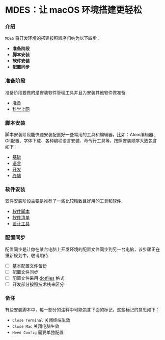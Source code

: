 # MDES：让 macOS 环境搭建更轻松

### 介绍

`MDES` 将开发环境的搭建按照顺序归纳为以下四步：

- **准备阶段**
- **脚本安装**
- **软件安装**
- **配置同步**

### 准备阶段

准备阶段要做的是安装软件管理工具并且为安装其他软件做准备.

- [准备](Scripts/prepare.sh)
- [科学上网](Scripts/wall.sh)

### 脚本安装

脚本安装阶段能快速安装配置好一些常用的工具和编辑器，比如：Atom编辑器、Git配置、字体下载、各种编程语言安装、命令行工具等，按照安装顺序大致包含如下：

- [基础](Scripts/basic.sh)
- [语言](Scripts/language.sh)
- [开发](Scripts/develop.sh)
- [终端](Scripts/terminal.sh)

### 软件安装

软件安装阶段主要是推荐了一些比较精致且好用的工具和软件.

- [软件脚本](Scripts/macapp.sh)
- [软件清单](Docs/apps.md)
- [设计工具](Docs/design.md)

### 配置同步

配置同步是让你在某台电脑上开发环境的配置文件同步到另一台电脑，该步骤正在重新规划中，敬请期待.

- [ ] 基本配置文件备份
- [ ] 配置文件同步
- [ ] 配置文件采用 [dotfiles](https://github.com/thoughtbot/dotfiles) 格式
- [ ] 开发部分按照技术栈来区分

### 备注

有些安装脚本中，每一部分的注释中可能包含下面的标记，这些标记的意思如下：

- `Close Terminal`   关闭终端生效
- `Close Mac`        关闭电脑生效
- `Need Config`      需要单独配置
